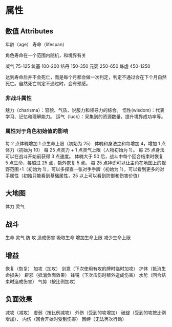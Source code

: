 # 属性

## 数值 Attributes

年龄（age）
寿命（lifespan）

角色寿命在一个范围内随机，和境界有关

凝气
75-125
筑基
100-200
结丹
150-350
元婴
250-650
炼虚
450-1250

达到寿命后并不会死亡，而是每个月都会做一次判定，判定不通过会在下个月自然死亡。自然死亡判定不通过时，会有预感。

### 非战斗属性

魅力（charisma）：容貌、气质、说服力和领导力的综合。
悟性(wisdom)：代表学习、记忆和理解能力。
运气（luck）：采集到的资源数量，提升境界成功率等。

### 属性对于角色初始值的影响

每 2 点体魄增加 1 点生命上限（初始为 25）
体魄和身法之和每增加 4，增加 1 点体力（初始为 10）
每 25 点灵力 + 1 点灵气上限（人物初始为 1）。
每 25 点身法可以在战斗开始前获得 3 点速度。
体魄大于 50 后，战斗中每个回合结束时恢复 5 点生命，每超过 25 点，额外恢复 5 点。
每 25 点神识可以让主角在地图上的视野范围+1（初始为 1），可以多探查一张对手手牌（初始为 1），可以看到更多的对手属性（初始只能看到基础属性，25 以上可以看到防御和伤害价值）

## 大地图

体力
灵气

## 战斗

生命
灵气
防
攻
造成伤害
吸取生命
增加生命上限
减少生命上限

##

## 增益

恢复（恢复）
加攻（加攻）
剑意（下次使用有攻的牌时临时加攻）
护体（抵消生命损失）
辟邪（抵消负面效果）
锋锐（下次击伤时额外造成伤害）
水势（回合结束时造成伤害）
气势（按比例加攻）

## 负面效果

减攻（减攻）
虚弱（按比例减攻）
外伤（受到的攻增加）
破绽（受到的攻按比例增加）、
内伤（回合开始时受到伤害）
困缚（无法再次行动）

